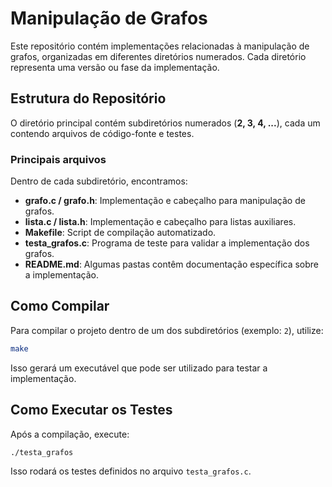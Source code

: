 # Manipulação de Grafos

Este repositório contém implementações relacionadas à manipulação de grafos, organizadas em diferentes diretórios numerados. Cada diretório representa uma versão ou fase da implementação.

## Estrutura do Repositório

O diretório principal contém subdiretórios numerados (**2, 3, 4, ...**), cada um contendo arquivos de código-fonte e testes.

### Principais arquivos

Dentro de cada subdiretório, encontramos:

- **grafo.c / grafo.h**: Implementação e cabeçalho para manipulação de grafos.
- **lista.c / lista.h**: Implementação e cabeçalho para listas auxiliares.
- **Makefile**: Script de compilação automatizado.
- **testa_grafos.c**: Programa de teste para validar a implementação dos grafos.
- **README.md**: Algumas pastas contêm documentação específica sobre a implementação.

## Como Compilar

Para compilar o projeto dentro de um dos subdiretórios (exemplo: `2`), utilize:

```sh
make
```

Isso gerará um executável que pode ser utilizado para testar a implementação.

## Como Executar os Testes

Após a compilação, execute:

```sh
./testa_grafos
```

Isso rodará os testes definidos no arquivo `testa_grafos.c`.



